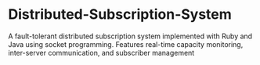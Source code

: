 # Distributed-Subscription-System
A fault-tolerant distributed subscription system implemented with Ruby and Java using socket programming. Features real-time capacity monitoring, inter-server communication, and subscriber management
